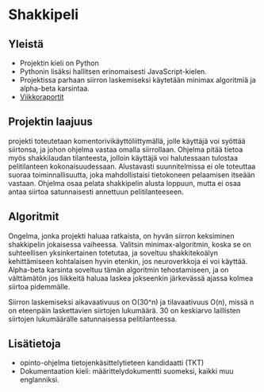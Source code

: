 # Shakkipeli

## Yleistä
- Projektin kieli on Python
- Pythonin lisäksi hallitsen erinomaisesti JavaScript-kielen.
- Projektissa parhaan siirron laskemiseksi käytetään minimax algoritmiä ja alpha-beta karsintaa.
- [Viikkoraportit](./viikkoraportit)

## Projektin laajuus
projekti toteutetaan komentorivikäyttöliittymällä, jolle käyttäjä voi syöttää siirtonsa, ja johon ohjelma vastaa omalla siirrollaan. Ohjelma pitää tietoa myös shakkilaudan tilanteesta, jolloin käyttäjä voi halutessaan tulostaa pelitilanteen kokonaisuudessaan. Alustavasti suunnitelmissa ei ole toteuttaa suoraa toiminnallisuutta, joka mahdollistaisi tietokoneen pelaamisen itseään vastaan. Ohjelma osaa pelata shakkipelin alusta loppuun, mutta ei osaa antaa siirtoa satunnaisesti annettuun pelitilanteeseen.

## Algoritmit

Ongelma, jonka projekti haluaa ratkaista, on hyvän siirron keksiminen shakkipelin jokaisessa vaiheessa. Valitsin minimax-algoritmin, koska se on suhteellisen yksinkertainen totetutaa, ja soveltuu shakkitekoälyn kehittämiseen kohtalaisen hyvin etenkin, jos neuroverkkoja ei voi käyttää. Alpha-beta karsinta soveltuu tämän algoritmin tehostamiseen, ja on välttämätön jos liikkeitä haluaa laskea jokseenkin järkevässä ajassa kolmea siirtoa pidemmälle. 

Siirron laskemiseksi aikavaativuus on O(30^n) ja tilavaativuus O(n), missä n on eteenpäin laskettavien siirtojen lukumäärä. 30 on keskiarvo laillisten siirtojen lukumäärälle satunnaisessa pelitilanteessa.

## Lisätietoja
- opinto-ohjelma tietojenkäsittelytieteen kandidaatti (TKT)
- Dokumentaation kieli: määrittelydokumentti suomeksi, kaikki muu englanniksi.




